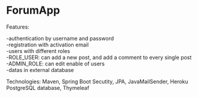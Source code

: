 # ForumApp

Features:

-authentication by username and password <br>
-registration with activation email <br>
-users with different roles <br>
  -ROLE_USER: can add a new post, and add a comment to every single post <br>
  -ADMIN_ROLE: can edit enable of users <br>
-datas in external database 

Technologies: Maven, Spring Boot Secutity, JPA, JavaMailSender, Heroku PostgreSQL database, Thymeleaf

